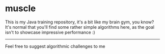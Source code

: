 # muscle

This is my Java training repository, it's a bit like my brain gym, you know?
It's normal that you'll find some rather simple algorithms here, as the goal isn't to showcase impressive performance :)

---


Feel free to suggest algorithmic challenges to me
